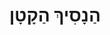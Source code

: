 ---
title: הַנָסִיךְ הַקָטָן
transliteration: ha-nasikh ha-qatan
notes_on_title:
language: Hebreu
---